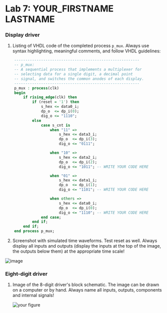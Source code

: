 # Lab 7: YOUR_FIRSTNAME LASTNAME

### Display driver

1. Listing of VHDL code of the completed process `p_mux`. Always use syntax highlighting, meaningful comments, and follow VHDL guidelines:

```vhdl
    --------------------------------------------------------
    -- p_mux:
    -- A sequential process that implements a multiplexer for
    -- selecting data for a single digit, a decimal point 
    -- signal, and switches the common anodes of each display.
    --------------------------------------------------------
    p_mux : process(clk)
    begin
        if rising_edge(clk) then
            if (reset = '1') then
                s_hex <= data0_i;
                dp_o  <= dp_i(0);
                dig_o <= "1110";
            else
                case s_cnt is
                    when "11" =>
                        s_hex <= data3_i;
                        dp_o  <= dp_i(3);
                        dig_o <= "0111";

                    when "10" =>
                        s_hex <= data2_i;
                        dp_o  <= dp_i(2);
                        dig_o <= "1011"; -- WRITE YOUR CODE HERE

                    when "01" =>
                        s_hex <= data1_i;
                        dp_o  <= dp_i(1);
                        dig_o <= "1101"; -- WRITE YOUR CODE HERE

                    when others =>
                        s_hex <= data0_i;
                        dp_o  <= dp_i(0);
                        dig_o <= "1110"; -- WRITE YOUR CODE HERE
                end case;
            end if;
        end if;
    end process p_mux;

```

2. Screenshot with simulated time waveforms. Test reset as well. Always display all inputs and outputs (display the inputs at the top of the image, the outputs below them) at the appropriate time scale!

  ![image](https://user-images.githubusercontent.com/99393884/159924938-958e903f-1b4e-4985-9917-ff369a7fe921.png)

### Eight-digit driver

1. Image of the 8-digit driver's block schematic. The image can be drawn on a computer or by hand. Always name all inputs, outputs, components and internal signals!

   ![your figure]()
